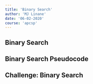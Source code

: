 ```yaml
---
title: 'Binary Search'
author: 'MJ Linane'
date: '06-02-2020'
course: 'apcsp'
---
```


## Binary Search

## Binary Search Pseudocode

## Challenge: Binary Search